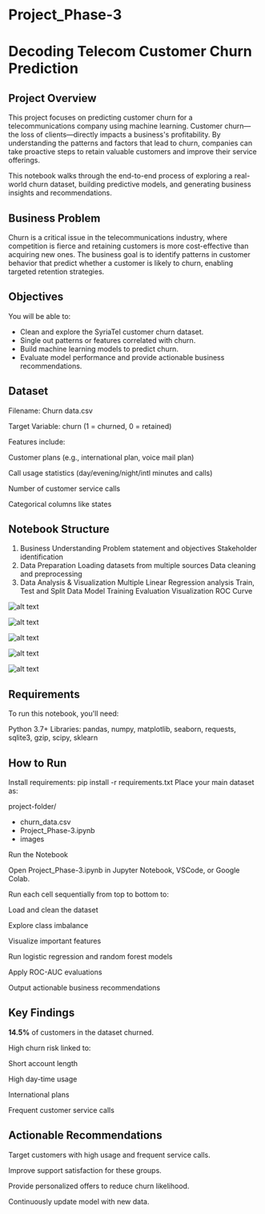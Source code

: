# Project_Phase-3
# Decoding Telecom Customer Churn Prediction
## Project Overview
This project focuses on predicting customer churn for a telecommunications company using machine learning. Customer churn—the loss of clients—directly impacts a business's profitability. By understanding the patterns and factors that lead to churn, companies can take proactive steps to retain valuable customers and improve their service offerings.

This notebook walks through the end-to-end process of exploring a real-world churn dataset, building predictive models, and generating business insights and recommendations.

## Business Problem
Churn is a critical issue in the telecommunications industry, where competition is fierce and retaining customers is more cost-effective than acquiring new ones. The business goal is to identify patterns in customer behavior that predict whether a customer is likely to churn, enabling targeted retention strategies.

## Objectives

You will be able to:
* Clean and explore the SyriaTel customer churn dataset.
* Single out patterns or features correlated with churn.
* Build machine learning models to predict churn.
* Evaluate model performance and provide actionable business recommendations.

## Dataset
Filename: Churn data.csv

Target Variable: churn (1 = churned, 0 = retained)

Features include:

Customer plans (e.g., international plan, voice mail plan)

Call usage statistics (day/evening/night/intl minutes and calls)

Number of customer service calls

Categorical columns like states

## Notebook Structure
1. Business Understanding
Problem statement and objectives
Stakeholder identification
2. Data Preparation
Loading datasets from multiple sources
Data cleaning and preprocessing
3. Data Analysis & Visualization
Multiple Linear Regression analysis
Train, Test and Split Data
Model Training
Evaluation
Visualization ROC Curve

![alt text](image.png)


![alt text](image-1.png)


![alt text](image-2.png)


![alt text](image-3.png)


![alt text](image-4.png)

## Requirements
To run this notebook, you'll need:

Python 3.7+
Libraries: pandas, numpy, matplotlib, seaborn, requests, sqlite3, gzip, scipy, sklearn

## How to Run
Install requirements: pip install -r requirements.txt
Place your main dataset as:

 project-folder/
- churn_data.csv
- Project_Phase-3.ipynb
- images

Run the Notebook

Open Project_Phase-3.ipynb in Jupyter Notebook, VSCode, or Google Colab.

Run each cell sequentially from top to bottom to:

Load and clean the dataset

Explore class imbalance

Visualize important features

Run logistic regression and random forest models

Apply ROC-AUC evaluations

Output actionable business recommendations

## Key Findings
**14.5%** of customers in the dataset churned.

High churn risk linked to:

Short account length

High day-time usage

International plans

Frequent customer service calls

## Actionable Recommendations
Target customers with high usage and frequent service calls.

Improve support satisfaction for these groups.

Provide personalized offers to reduce churn likelihood.

Continuously update model with new data.

